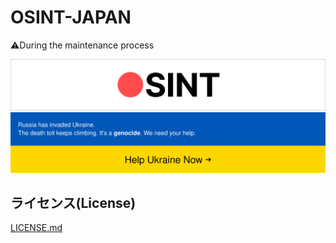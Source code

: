 # OSINT-JAPAN

⚠️During the maintenance process

![OSINT-JAPAN.png](static/osint.png)
[![Stand With Ukraine](https://raw.githubusercontent.com/vshymanskyy/StandWithUkraine/main/banner2-direct.svg)](https://vshymanskyy.github.io/StandWithUkraine/)

## ライセンス(License)

[LICENSE.md](https://github.com/Coordinate-Cat/OSINT-JAPAN/blob/main/LICENSE)
